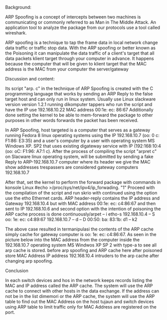Background:

ARP Spoofing is a concept of intercepts between two machines is communicating or commonly referred to as Man in The Middle Attack. An application tool to analyze the package from our protocols use a tool called wireshark.

ARP spoofing is a technique to tap the frame data in local network change data traffic or traffic stop data. With the ARP spoofing or better known as the Poisoning it can manipulate the data traffic of a client's target that all data packets klient target through your computer in advance. It happens because the computer that will be given to klient target that the MAC address is the MAC from your computer the server/gateway



Discussion and content:

Its script "arp. c" in the technique of ARP Spoofing is created with the C programming language that works by sending an ARP Reply to the false target host and can only run in linux system. Usually use Linux slackware version version 1.2.1 running dikomputer tappers who run the script and have the IP use 192.168.10.22 MAC address 00:1e: ec: 86:67 Additionally done setting the kernel to be able to mem-forward the package to other purposes in other words forwards the packet has been received.

In ARP Spoofing, host targeted is a computer that serves as a gateway running Fedora 8 linux operating systems using the IP 192.168.10.7 (oo: 0 c: F1:86: E3:35) and a user's computer by a user with operating system MS Windows XP. SP2 that uses existing digateway service with IP (192:168:10:4 (oo: oC: F1:96: A7:1 c). After the process of compiling the script "arpret c" on Slacware linux operating system, will be submitted by sending a fake Reply to ARP-192.168.10.7 computer where its header we give the MAC show addresses trespassers are considered gateway computers 192.168.10.7

After that, set the kernel to perform the forward package with commands in konsole Linux #echo >/proc/sys/net/ipv4/ip_forwading. "1" Proceed with the compilation of the script and run skrio with continued using the option use the etho Ethernet cards. ARP header-reply contains the IP address and Gateway 192.168.10.4 but with MAC address 00:1e: ec: c4:86:67 and then sent to IP 192.168.10.6 and second option with the intention of poisoning the ARP cache process is done continuously/arpet – i etho-s 192.168.10.4 – S oo: 1e: ec: c4:89:67 192.168.10.7 – d – D 00:50: ba: 83:1b: d1 – k2

The above case resulted in termanipulasi the contents of the ARP cache simply cache for gateway computer is oo: 1e: ec: c4:86:67. As seen in the picture below into the MAC address from the computer inside the 192.168.10.7 operating system MS Windwos XP SP 2 with type-a to see all arp cache is stored. before arp spoofing and ARP cache here after poisoned store MAC Address IP address 192.168.10.4 intruders to the arp cache after changing arp spoofing.



Conclusion

In each switch devices and hos in the network keeps records listing the MAC and IP address called the ARP cache. The system will use the ARP cache to connect with other hosts in the data exchange. If the address can not be in the list dimemori or the ARP cache, the system will use the ARP table to find out the MAC Address on the host tujaun and switch devices using ARP table to limit traffic only for MAC Address are registered on the port.
